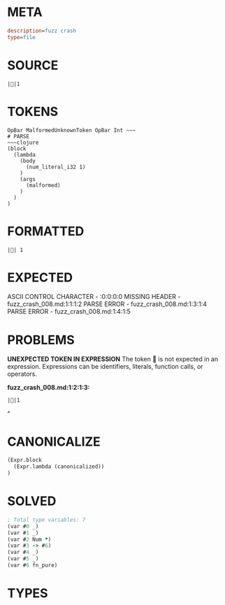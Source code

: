 # META
~~~ini
description=fuzz crash
type=file
~~~
# SOURCE
~~~roc
||1
~~~
# TOKENS
~~~text
OpBar MalformedUnknownToken OpBar Int ~~~
# PARSE
~~~clojure
(block
  (lambda
    (body
      (num_literal_i32 1)
    )
    (args
      (malformed)
    )
  )
)
~~~
# FORMATTED
~~~roc
|| 1
~~~
# EXPECTED
ASCII CONTROL CHARACTER - :0:0:0:0
MISSING HEADER - fuzz_crash_008.md:1:1:1:2
PARSE ERROR - fuzz_crash_008.md:1:3:1:4
PARSE ERROR - fuzz_crash_008.md:1:4:1:5
# PROBLEMS
**UNEXPECTED TOKEN IN EXPRESSION**
The token **** is not expected in an expression.
Expressions can be identifiers, literals, function calls, or operators.

**fuzz_crash_008.md:1:2:1:3:**
```roc
||1
```
 ^


# CANONICALIZE
~~~clojure
(Expr.block
  (Expr.lambda (canonicalized))
)
~~~
# SOLVED
~~~clojure
; Total type variables: 7
(var #0 _)
(var #1 _)
(var #2 Num *)
(var #3 -> #6)
(var #4 _)
(var #5 _)
(var #6 fn_pure)
~~~
# TYPES
~~~roc
~~~
